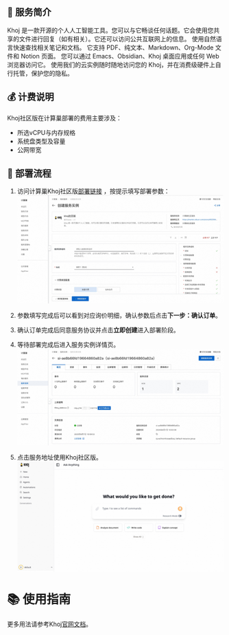 ## 🌟 服务简介

Khoj 是一款开源的个人人工智能工具。您可以与它畅谈任何话题。它会使用您共享的文件进行回复（如有相关）。它还可以访问公共互联网上的信息。 使用自然语言快速查找相关笔记和文档。 它支持 PDF、纯文本、Markdown、Org-Mode 文件和 Notion 页面。 您可以通过 Emacs、Obsidian、Khoj 桌面应用或任何 Web 浏览器访问它。 使用我们的云实例随时随地访问您的 Khoj，并在消费级硬件上自行托管，保护您的隐私。

## 💰 计费说明

Khoj社区版在计算巢部署的费用主要涉及：

- 所选vCPU与内存规格
- 系统盘类型及容量
- 公网带宽

## 🚀 部署流程

1. 访问计算巢Khoj社区版[部署链接](https://computenest.console.aliyun.com/service/instance/create/cn-hangzhou?type=user&ServiceId=service-b40779954d284ec19a6b)
，按提示填写部署参数：
   ![image.png](1.jpg)

2. 参数填写完成后可以看到对应询价明细，确认参数后点击**下一步：确认订单**。

3. 确认订单完成后同意服务协议并点击**立即创建**进入部署阶段。

4. 等待部署完成后进入服务实例详情页。
   ![image.png](2.jpg)

5. 点击服务地址使用Khoj社区版。
   ![image.png](3.jpg)

# 📚 使用指南

更多用法请参考Khoj[官网文档](https://docs.khoj.dev/)。
